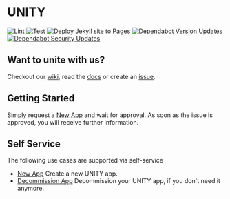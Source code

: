# UNITY

[![Lint][lint-badge]][lint-workflow]
[![Test][test-actions-badge]][test-actions-workflow]
[![Deploy Jekyll site to Pages][gh-pages-badge]][gh-pages-workflow]
[![Dependabot Version Updates][dependabot-version-updates-badge]][dependabot-version-updates-workflow]
[![Dependabot Security Updates][dependabot-security-updates-badge]][dependabot-security-updates-workflow]

## Want to unite with us?

Checkout our [wiki][wiki], read the [docs][gh-pages] or create an [issue][issues].

## Getting Started

Simply request
a [New App][New App]
and wait for approval. As soon as the issue is approved, you will receive further information.


## Self Service

The following use cases are supported via self-service

* [New App][New App]
  Create a new UNITY app.
* [Decommission App][Decommission App]
  Decommission your UNITY app, if you don't need it anymore.

[lint-badge]: https://atc-github.azure.cloud.bmw/UNITY/unity/actions/workflows/lint.yaml/badge.svg

[test-actions-badge]: https://atc-github.azure.cloud.bmw/UNITY/unity/actions/workflows/test-actions.yaml/badge.svg

[gh-pages-badge]: https://atc-github.azure.cloud.bmw/UNITY/unity/actions/workflows/gh-pages.yaml/badge.svg

[dependabot-security-updates-badge]: https://atc-github.azure.cloud.bmw/UNITY/unity/actions/workflows/dependabot/dependabot-security-updates/badge.svg

[dependabot-version-updates-badge]: https://atc-github.azure.cloud.bmw/UNITY/unity/actions/workflows/dependabot/dependabot-version-updates/badge.svg

[lint-workflow]: https://atc-github.azure.cloud.bmw/UNITY/unity/actions/workflows/lint.yaml

[test-actions-workflow]: https://atc-github.azure.cloud.bmw/UNITY/unity/actions/workflows/test-actions.yaml

[gh-pages-workflow]: https://atc-github.azure.cloud.bmw/UNITY/unity/actions/workflows/gh-pages.yaml

[dependabot-security-updates-workflow]: https://atc-github.azure.cloud.bmw/UNITY/unity/actions/workflows/dependabot/dependabot-security-updates

[dependabot-version-updates-workflow]: https://atc-github.azure.cloud.bmw/UNITY/unity/actions/workflows/dependabot/dependabot-version-updates

[gh-pages]: https://pages.atc-github.azure.cloud.bmw/UNITY/unity/

[issues]: https://atc-github.azure.cloud.bmw/UNITY/unity/issues

[wiki]: https://atc-github.azure.cloud.bmw/UNITY/unity/wiki

[New App]: https://atc-github.azure.cloud.bmw/UNITY/unity/issues/new?assignees=&labels=new+app%2C+waiting+for+review&template=new-app.md&title=New+UNITY+App

[Decommission App]: https://atc-github.azure.cloud.bmw/UNITY/unity/issues/decommission?assignees=&labels=decommission+app&template=decommission-app.md&title=Decommission+UNITY+App
